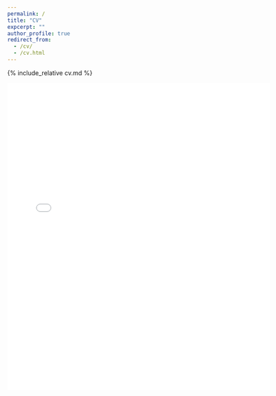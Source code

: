 ```yaml
---
permalink: /
title: "CV"
expcerpt: ""
author_profile: true
redirect_from: 
  - /cv/
  - /cv.html
---
```


<span class='anchor' id='cv'></span>
{% include_relative cv.md %}

<embed src="{{ site.baseurl }}/files/CV_Shiping.pdf" width="600" height="700" type='application/pdf'>